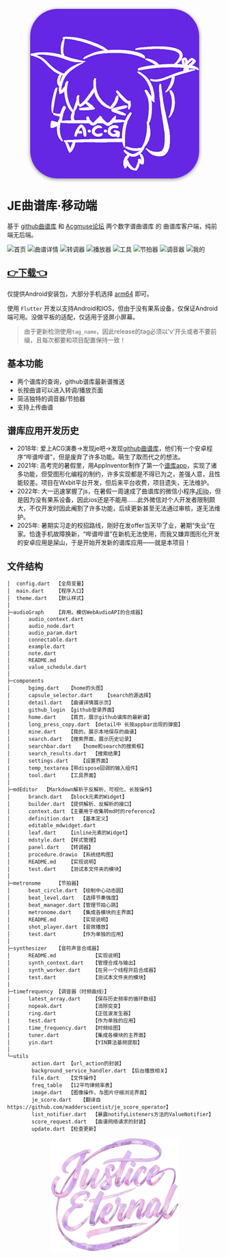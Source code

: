 <p align="center">
    <img src="assets/icon.png" alt="JEapp Icon" style="border-radius:64px;overflow:hidden;object-fit:cover;box-shadow:0 2px 8px #888;" />
</p>

# JE曲谱库·移动端

基于 [github曲谱库](https://github.com/zytx121/je/issues) 和 [Acgmuse论坛](https://www.acgmuse.com) 两个数字谱曲谱库 的 曲谱库客户端，纯前端无后端。

<div style="overflow-x: auto; white-space: nowrap;">
    <img src="https://i1.hdslb.com/bfs/new_dyn/efb64e99d56e726be906aa149e10ff31290251303.jpg" alt="首页" style="width: 150px; height: auto;">
    <img src="https://i1.hdslb.com/bfs/new_dyn/4275c5fa7145033d5636b7fece665029290251303.jpg" alt="曲谱详情" style="width: 150px; height: auto;">
    <img src="https://i1.hdslb.com/bfs/new_dyn/43b12c5862dca285d0d55bb1310787fe290251303.jpg" alt="转调器" style="width: 150px; height: auto;">
    <img src="https://i1.hdslb.com/bfs/new_dyn/5def5d4be3a8691a0d38f8ef7a1f0709290251303.jpg" alt="播放器" style="width: 150px; height: auto;">
    <img src="https://i1.hdslb.com/bfs/new_dyn/97b41b6993f6464272bec0235eba71cc290251303.jpg" alt="工具" style="width: 150px; height: auto;">
    <img src="https://i1.hdslb.com/bfs/new_dyn/46b50959c297702e526c1b91916b33a8290251303.jpg" alt="节拍器" style="width: 150px; height: auto;">
    <img src="https://i1.hdslb.com/bfs/new_dyn/9164b9d14c8d4a8b6f1f22cca2e8bda3290251303.jpg" alt="调音器" style="width: 150px; height: auto;">
    <img src="https://i1.hdslb.com/bfs/new_dyn/8575bdd7e7ed03544caa1336c8308108290251303.jpg" alt="我的" style="width: 150px; height: auto;">
</div>

## [👉下载👈](https://github.com/madderscientist/JEapp/releases)

仅提供Android安装包，大部分手机选择 [arm64](https://github.com/madderscientist/JEapp/releases/download/v1.0.0/app-arm64-v8a-release.apk) 即可。

使用 `Flutter` 开发以支持Android和IOS，但由于没有果系设备，仅保证Android端可用。没做平板的适配，仅适用于竖屏小屏幕。

> 由于更新检测使用`tag_name`，因此release的tag必须以'v'开头或者不要前缀，且每次都要和项目配置保持一致！

## 基本功能
- 两个谱库的查询，github谱库最新谱推送
- 长按曲谱可以进入转调/播放页面
- 简洁独特的调音器/节拍器
- 支持上传曲谱

## 谱库应用开发历史
- 2018年: 爱上ACG演奏→发现je吧→发现[github曲谱库](https://github.com/zytx121/je/issues)，他们有一个安卓程序“哔谱哔谱”，但是废弃了许多功能。萌生了取而代之的想法。
- 2021年: 高考完的暑假里，用AppInventor制作了第一个[谱库app](https://www.bilibili.com/video/BV1bP4y1P7EC)，实现了诸多功能，但受图形化编程的制约，许多实现都是不得已为之，差强人意，且性能较差。项目在Wxbit平台开发，但后来平台收费，项目遗失，无法维护。
- 2022年: 大一迅速掌握了js，在暑假一周速成了曲谱库的微信小程序[JElib](https://github.com/madderscientist/JElib)，但是因为没有果系设备，因此ios还是不能用……此外微信对个人开发者限制颇大，不仅开发时因此阉割了许多功能，后续更新甚至无法通过审核，遂无法维护。
- 2025年: 暑期实习走的校招路线，刚好在发offer当天毕了业，暑期“失业”在家。恰逢手机故障换新，“哔谱哔谱”在新机无法使用，而我又嫌弃图形化开发的安卓应用是屎山，于是开始开发新的谱库应用——就是本项目！

## 文件结构
```
│  config.dart  【全局变量】
│  main.dart    【程序入口】
│  theme.dart   【默认样式】
│
├─audioGraph    【弃用。模仿WebAudioAPI的合成器】
│      audio_context.dart
│      audio_node.dart
│      audio_param.dart
│      connectable.dart
│      example.dart
│      note.dart
│      README.md
│      value_schedule.dart
│  
├─components
│      bgimg.dart   【home的头图】
│      capsule_selector.dart    【search的源选择】
│      detail.dart  【曲谱详情展示页】
|      github_login 【github登录界面】
│      home.dart    【首页，展示github谱库的最新谱】
│      long_press_copy.dart 【detail中 长按appbar出现的弹窗】
│      mine.dart    【我的，展示本地保存的曲谱】
│      search.dart  【搜索界面，展示历史记录】
│      searchbar.dart   【home和search的搜索框】
│      search_results.dart  【搜索结果】
│      settings.dart    【设置界面】
|      temp_textarea【带dispose回调的输入组件】
│      tool.dart    【工具界面】
│      
├─mdEditor  【Markdown解析于反解析、可视化、长按操作】
│      branch.dart  【block元素的Widget】
│      builder.dart 【提供解析、反解析的接口】
│      context.dart 【主要用于收集转md时的reference】
│      definition.dart  【基本定义】
│      editable_mdwidget.dart
│      leaf.dart    【inline元素的Widget】
│      mdstyle.dart 【样式管理】
│      panel.dart   【转调器】
│      procedure.drawio 【系统结构图】
│      README.md    【实现说明】
│      test.dart    【测试本文件夹的模块】
│
├─metronome     【节拍器】
│      beat_circle.dart 【绘制中心动态圆】
│      beat_level.dart  【选择节奏强度】
│      beat_manager.dart【管理节拍心跳】
│      metronome.dart   【集成各模块的主界面】
│      README.md        【实现说明】
│      shot_player.dart 【音效播放】
│      test.dart        【作为单独的应用】
│
├─synthesizer   【音符声音合成器】
│      README.md            【实现说明】
│      synth_context.dart   【管理合成与输出】
│      synth_worker.dart    【在另一个线程开启合成器】
│      test.dart            【测试本文件夹的模块】
|
├─timefrequency 【调音器（时频曲线）】
│      latest_array.dart    【保存历史频率的循环数组】
│      nopeak.dart          【消除突变】
│      ring.dart            【正弦波发生器】
│      test.dart            【作为单独的应用】
│      time_frequency.dart  【时频绘图】
│      tuner.dart           【集成各模块的主界面】
│      yin.dart             【YIN算法基频提取】
│
└─utils
        action.dart 【url_action的封装】
        background_service_handler.dart 【后台播放相关】
        file.dart   【文件操作】
        freq_table  【12平均律频率表】
        image.dart  【图像操作，与图片仔细浏览界面】
        je_score.dart   【翻译自https://github.com/madderscientist/je_score_operator】
        list_notifier.dart  【暴露notifyListeners方法的ValueNotifier】
        score_request.dart  【曲谱网络请求的封装】
        update.dart 【检查更新】
```

<p align="center">
    <img src="assets/splash/brand.png" alt="JEapp Icon" style="width:300px;height:auto;" />
</p>